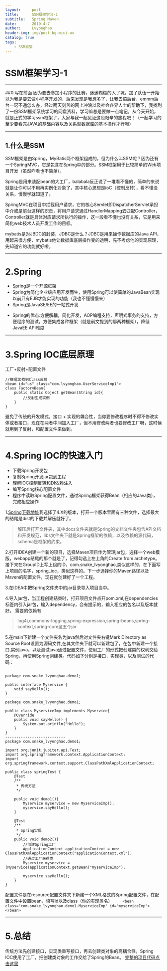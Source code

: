 ```yaml
---
layout:     post
title:      SSM框架学习-1
subtitle:   Spring Maven
date:       2019-4-7
author:     Lvyonghao
header-img: img/post-bg-miui-ux
catalog: true
tags:
    - SSM框架
---
```


# SSM框架学习-1
---
##0.写在前面
因为要去参加小程序的比赛，迷迷糊糊的入了坑，加了队伍一开始以为我是要去做小程序开发的，后来发现是我想多了，让我去搞后台，emmm后台一窍不通怎么办，经过两天刻苦的网上冲浪以及社会各界人士的帮助下，我找到了一份SSM框架系统学习的网盘资料，学习嘛总是要做一点笔记，从今天开始，就是正式的学习ssm框架了，大家与我一起见证这段艰辛的旅程吧！（一起学习的至少要看完JAVA的基础内容以及关系型数据库的基本操作才行哦）

---
## 1.什么是SSM
SSM框架是由Spring，MyBatis两个框架组成的，但为什么叫SSM呢？因为还有一个SpringMVC，它是包含在Spring中的部分。SSM框架用于比较简单的Web项目开发（虽然咋看也不简单）。

Spring是用来装配bean的大工厂，balabala反正说了一堆看不懂的，简单的来说就是让你可以不用再实例化对象了，其中核心思想是ioC（控制反转），看不懂没关系，慢慢学就知道了。

SpringMVC在项目中拦截用户请求，它的核心Servlet即DispatcherServlet承担中介或是前台这样的职责，将用户请求通过HandlerMapping去匹配Controller，Controller就是具体对应请求所执行的操作，这一段看不懂也没有关系，它是用来简化web技术人员开发工作的目标。

mybatis是对JBDC的封装，JDBC是什么？JDBC是用来操作数据库的Java API，用起来很方便，mybatis他让数据库底层操作变的透明，先不考虑他的实现原理，先知道它的功能就好啦。

---

# 2.Spring
- Spring是一个开源框架
- Spring为简化企业级应用开发而生，使用Spring可以使简单的JavaBean实现以前只有EJB才能实现的功能（我也不懂慢慢来）
- Spring是JavaSE/EE的一站式开发
+ Spring的优点:方便解耦，简化开发，AOP编程支持，声明式事务的支持，方便程序的测试，方便集成各种框架（就是前文提到的那两种框架），降低JavaEE API难度

---

# 3.Spring IOC底层原理
工厂+反射+配置文件
```
//根据ID找到Class反射
<bean id="us" class="com.lvyonghao.UserServicelmp1">
class FactoryBean{
	public static Object getBean(String id){
		//反射生成实例
	}
}
```
避免了传统的开发模式，接口 + 实现的耦合性，当你要修改程序时不得不修改实体或者接口，现在在两者中间加入工厂，但不用修改两者也要修改工厂呀，这时候就用到了反射，和配置文件来做到。


---

# 4.Spring IOC的快速入门
- 下载Spring开发包
- 复制Spring开发jar包到工程
- 理解IOC控制反转和DI依赖注入
- 编写Spring核心配置文件
- 程序中读取Spring配置文件，通过Spring框架获得Bean（相应的Java类），完成相应操作


1.[Spring下载地址](http://www.baidu.com)我选择了4.X的版本，打开一个版本里面有三种文件，选择最大的结尾是dist的下载并解压就好了。
>解压后打开文件夹，其中docs文件夹就是Spring的文档文件夹包含API文档和开发规范，libs文件夹下就是Spring框架的依赖，以及依赖的源代码，schema是框架的约束。

2.打开IDEA创建一个新的项目，选择Maven项目作为管理jar包，选择一个web模版，webapp结尾的那个就是了，记得勾选上左上角的Create from archetype。接下来在GroupID上写上组的ID，com.snake_lvyonghao,类似这样的，在下面写上项目的名字，spring_ioc，类似这样的。下一步选择你的Maven路径以及Maven的配置文件，现在就创建好了一个工程。

3.在IDEA中把Spring文件夹中的jar目录导入项目当中。

4.导入jar包，当工程创建结束时，打开项目文件点开pom.xml,在dependencies标签内引入jar包，输入dependency，会有提示的，输入相应的包名以及版本就好。
需要的依赖有

>log4j,commons-logging,spring-expression,spring-beans,spring-context,spring-core这五个jar

5.在main下新建一个文件夹名为java然后对文件夹右键Mark Directory as Source Root设置为源码文件,在其文件夹下就可以新建包了，在包中新建一个接口,实例java，以及测试java通过配置文件，使用工厂的形式把创建类的权利交给Spring，再使用Spring创建类。代码如下分别是接口，实现类，以及测试的代码：

```

package com.snake_lvyonghao.demo1;

public interface Myservice {
    void sayHello();
}
--------------------------
package com.snake_lvyonghao.demo1;

public class MyserviceImp implements Myservice{
    @Override
    public void sayHello() {
        System.out.println("Hello");
    }
}
---------------------------
package com.snake_lvyonghao.demo1;

import org.junit.jupiter.api.Test;
import org.springframework.context.ApplicationContext;
import org.springframework.context.support.ClassPathXmlApplicationContext;

public class springTest {
    @Test
    /**
     * 传统方法
     */

    public void demo1(){
        Myservice myservice = new MyserviceImp();
        myservice.sayHello();
    }

    @Test
    /**
     * Spring实现
     */
    public void demo2(){
        //创建Spring工厂
        ApplicationContext applicationContext = new ClassPathXmlApplicationContext("applicationContext.xml");
        //通过工厂获得类
        Myservice myservice = (Myservice)applicationContext.getBean("myserviceImp");

        myservice.sayHello();
    }
}
```
配置文件是在resource配置文件夹下新建一个XML格式的Spring配置文件，在配置文件中设置bean，填写id以及class（你的实现类名）
`    <bean class="com.snake_lvyonghao.demo1.MyserviceImp" id="myserviceImp"></bean>`

---
# 5.总结
传统方法先创建接口，实现类重写接口，再去创建类对象的高耦合性，Spring IOC使用了工厂，把创建类对象的工作交给了Spring的Bean。
[完整的项目代码点击这里](https://github.com/snake-lvyonghao/SSM_study)
